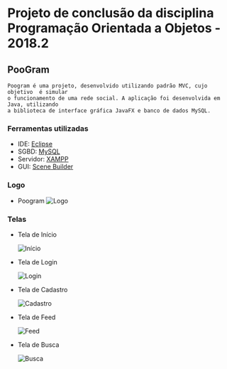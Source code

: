 # Projeto de conclusão da disciplina Programação Orientada a Objetos - 2018.2

## PooGram
	Poogram é uma projeto, desenvolvido utilizando padrão MVC, cujo objetivo  é simular
	o funcionamento de uma rede social. A aplicação foi desenvolvida em Java, utilizando
	a biblioteca de interface gráfica JavaFX e banco de dados MySQL.

### Ferramentas utilizadas
- IDE: [Eclipse](https://www.eclipse.org/)
- SGBD: [MySQL](https://www.mysql.com/)
- Servidor: [XAMPP](https://www.apachefriends.org/index.html)
- GUI: [Scene Builder](https://gluonhq.com/products/scene-builder/)

### Logo
- Poogram
	![Logo](https://user-images.githubusercontent.com/36522393/54891265-9775a100-4e8b-11e9-9366-21776f8a63d5.png?w=500)




### Telas
- Tela de Início


	![Início](https://user-images.githubusercontent.com/36522393/54967740-02d87500-4f57-11e9-9a65-a97e02932d2d.gif)




- Tela de Login


	![Login](https://user-images.githubusercontent.com/36522393/54891946-36030180-4e8e-11e9-8ce8-d8cd7b226cb5.jpg?w=500)




- Tela de Cadastro


	![Cadastro](https://user-images.githubusercontent.com/36522393/54892426-43b98680-4e90-11e9-8ad4-fed29d9b5e82.png?w=500)




- Tela de Feed


	![Feed](https://user-images.githubusercontent.com/36522393/54891932-22f03180-4e8e-11e9-8aa5-cbd71f279e59.jpg?w=500)




- Tela de Busca


	![Busca](https://user-images.githubusercontent.com/36522393/54892203-6a2af200-4e8f-11e9-8d0e-f1d705a2a57b.png?w=500)

